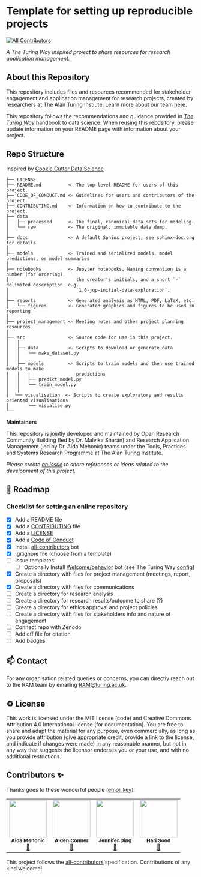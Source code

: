 # Template for setting up reproducible projects
<!-- ALL-CONTRIBUTORS-BADGE:START - Do not remove or modify this section -->
[![All Contributors](https://img.shields.io/badge/all_contributors-5-orange.svg?style=flat-square)](#contributors-)
<!-- ALL-CONTRIBUTORS-BADGE:END -->

*A The Turing Way inspired project to share resources for research application management.*

## About this Repository

This repository includes files and resources recommended for stakeholder engagement and application management for research projects, created by researchers at The Alan Turing Instiute. Learn more about our team [here](https://www.turing.ac.uk/research/research-programmes/tools-practices-and-systems/research-application-management).

This repository follows the recommendations and guidance provided in *[The Turing Way](https://the-turing-way.netlify.app/welcome)* handbook to data science.
When reusing this repository, please update information on your README page with information about your project.

## Repo Structure

Inspired by [Cookie Cutter Data Science](https://github.com/drivendata/cookiecutter-data-science)

```
├── LICENSE
├── README.md          <- The top-level README for users of this project.
├── CODE_OF_CONDUCT.md <- Guidelines for users and contributors of the project.
├── CONTRIBUTING.md    <- Information on how to contribute to the project.
├── data
│   ├── processed      <- The final, canonical data sets for modeling.
│   └── raw            <- The original, immutable data dump.
│
├── docs               <- A default Sphinx project; see sphinx-doc.org for details
│
├── models             <- Trained and serialized models, model predictions, or model summaries
│
├── notebooks          <- Jupyter notebooks. Naming convention is a number (for ordering),
│                         the creator's initials, and a short `-` delimited description, e.g.
│                         `1.0-jqp-initial-data-exploration`.
│
├── reports            <- Generated analysis as HTML, PDF, LaTeX, etc.
│   └── figures        <- Generated graphics and figures to be used in reporting
│
├── project_management <- Meeting notes and other project planning resources
│
├── src                <- Source code for use in this project.
│   │
│   ├── data           <- Scripts to download or generate data
│   │   └── make_dataset.py
│   │
│   ├── models         <- Scripts to train models and then use trained models to make
│   │   │                 predictions
│   │   ├── predict_model.py
│   │   └── train_model.py
│   │
│  └── visualisation  <- Scripts to create exploratory and results oriented visualisations
│       └── visualise.py
└──
```

**Maintainers**

This repository is jointly developed and maintained by Open Research Community Building (led by Dr. Malvika Sharan) and Research Application Management (led by Dr. Aida Mehonic) teams under the Tools, Practices and Systems Research Programme at The Alan Turing Institute.

*Please create [an issue](../../issues) to share references or ideas related to the development of this project.*

🎯 Roadmap
---

### Checklist for setting an online repository 

- [x] Add a README file
- [x] Add a [CONTRIBUTING](CONTRIBUTING.md) file
- [x] Add a [LICENSE](LICENSE.md)
- [x] Add a [Code of Conduct](CODE_OF_CONDUCT.md)
- [x] Install [all-contributors](https://allcontributors.org/) bot
- [x] .gitignore file (choose from a template)
- [ ] Issue templates
    - [ ] Optionally Install [Welcome/behavior](https://github.com/behaviorbot/welcome) bot (see The Turing Way [config](https://github.com/alan-turing-institute/the-turing-way/blob/main/.github/config.yml))
- [x] Create a directory with files for project management (meetings, report, proposals)
- [x] Create a directory with files for communications
- [ ] Create a directory for research analysis
- [ ] Create a directory for research results/outcome to share (?)
- [ ] Create a directory for ethics approval and project policies
- [ ] Create a directory with files for stakeholders info and nature of engagement
- [ ] Connect repo with Zenodo
- [ ] Add cff file for citation
- [ ] Add badges

📫 Contact
---

For any organisation related queries or concerns, you can directly reach out to the RAM team by emailing [RAM@turing.ac.uk](mailto:RAM@turing.ac.uk).

♻️ License
---

This work is licensed under the MIT license (code) and Creative Commons Attribution 4.0 International license (for documentation).
You are free to share and adapt the material for any purpose, even commercially,
as long as you provide attribution (give appropriate credit, provide a link to the license,
and indicate if changes were made) in any reasonable manner, but not in any way that suggests the
licensor endorses you or your use, and with no additional restrictions.

## Contributors ✨

Thanks goes to these wonderful people ([emoji key](https://allcontributors.org/docs/en/emoji-key)):

<!-- ALL-CONTRIBUTORS-LIST:START - Do not remove or modify this section -->
<!-- prettier-ignore-start -->
<!-- markdownlint-disable -->
<table>
  <tr>
 
   <td align="center"><a href="https://github.com/AidaMehonic"><img src="https://avatars.githubusercontent.com/u/45169136?v=4" width="100px;" alt=""/><br /><sub><b>Aida Mehonic</b></sub></a><br /><a href="#ideas-AidaMehonic" title="RAM">🐏</a></td>
   <td align="center"><a href="https://github.com/aldenc"><img src="https://avatars.githubusercontent.com/u/20688591?v=4" width="100px;" alt=""/><br /><sub><b>Alden Conner</b></sub></a><br /><a href="#ideas-aldenc" title="RAM">🐏</a></td>
   <td align="center"><a href="https://github.com/dingaaling"><img src="https://avatars.githubusercontent.com/u/5104098?v=4" width="100px;" alt=""/><br /><sub><b>Jennifer Ding</b></sub></a><br /><a href="#ideas-dingaaling" title="RAM">🐏</a></td> 
   <td align="center"><a href="https://github.com/harisood"><img src="https://avatars.githubusercontent.com/u/67151373?v=4" width="100px;" alt=""/><br /><sub><b>Hari Sood</b></sub></a><br /><a href="#ideas-harisood" title="RAM">🐏</a></td>   
      
  </tr>
</table>

<!-- markdownlint-restore -->
<!-- prettier-ignore-end -->

<!-- ALL-CONTRIBUTORS-LIST:END -->

This project follows the [all-contributors](https://github.com/all-contributors/all-contributors) specification. Contributions of any kind welcome!
